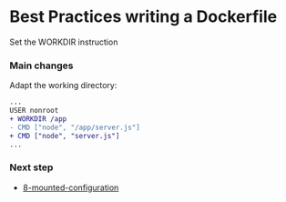 # Best Practices writing a Dockerfile

Set the WORKDIR instruction

### Main changes

Adapt the working directory:

```diff
...
USER nonroot
+ WORKDIR /app
- CMD ["node", "/app/server.js"]
+ CMD ["node", "server.js"]
...
```

### Next step

- [8-mounted-configuration](https://github.com/juan131/dockerfile-best-practices/tree/8-mounted-configuration)

